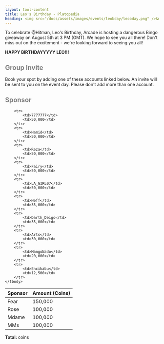```yaml
---
layout: tool-content
title: Leo's Birthday - Platopedia
heading: <img src="/docs/assets/images/events/leobday/leobday.png" />&nbsp;Leo's Birthday
---
```


<style>
h2                    { color:#828282 !important }
h4                    { color:#008080 !important;font-size:var(--unit-text-B) !important }
.syotimer-cell__value { border-color:#828282 !important }
.syotimer-cell__unit  { color:#828282 }
</style>

<div class="linebreak"></div>

<div class="content-image" data-url="/docs/assets/images/events/leobday/leobday.png" data-width="200px" data-label=""></div>

<div class="linebreak"></div>

To celebrate @Hitman, Leo's Birthday, Arcade is hosting a dangerous Bingo giveaway on August 5th at 3 PM (GMT). We hope to see you all there! Don't miss out on the excitement - we're looking forward to seeing you all!

<div class="linebreak"></div>

<div class="content-countdown text-center" data-datetime="2024-08-05T15:00:00+00:00"><b>HAPPY BIRTHDAYYYYY LEO!!!</b></div>

<div class="linebreak"></div>

## Group Invite

Book your spot by adding one of these accounts linked below. An invite will be sent to you on the event day. Please don't add more than one account.

<span class="content-link" data-url="https://plato.app/1x346e1xj7nnf" data-text="https://plato.app/1x346e1xj7nnf" data-copy="true"></span>

<span class="content-link" data-url="https://plato.app/2onslvfmyg6s2" data-text="https://plato.app/2onslvfmyg6s2" data-copy="true"></span>

<div class="linebreak"></div>

## Sponsor

<table id="sponsors" class="table table-bordered">
    <thead>
        <tr>
            <th class="w-50">Sponsor</th>
            <th class="w-50">Amount (Coins)</th>
        </tr>
    </thead>
    <tbody>
        <tr>
            <td>Fear</td>
            <td>150,000</td>
        </tr>
        <tr>
            <td>Rose</td>
            <td>100,000</td>
        </tr>
        <tr>
            <td>Mdame</td>
            <td>100,000</td>
        </tr>
        <tr>
            <td>MMs</td>
            <td>100,000</td>
        </tr>
        <tr>
            <td>7777777</td>
            <td>50,000</td>
        </tr>
        <tr>
            <td>Hamid</td>
            <td>50,000</td>
        </tr>
        <tr>
            <td>Reza</td>
            <td>50,000</td>
        </tr>
        <tr>
            <td>Fairy</td>
            <td>50,000</td>
        </tr>
        <tr>
            <td>LA_GIRL07</td>
            <td>50,000</td>
        </tr>
        <tr>
            <td>Neff</td>
            <td>35,000</td>
        </tr>
        <tr>
            <td>Darth_Deigo</td>
            <td>35,000</td>
        </tr>
        <tr>
            <td>Arts</td>
            <td>30,000</td>
        </tr>
        <tr>
            <td>MangoNado</td>
            <td>20,000</td>
        </tr>
        <tr>
            <td>Encikabu</td>
            <td>12,500</td>
        </tr>
    </tbody>
</table>

<div class="linebreak"></div>

<p class="text-center"><b>Total:</b> <span class="content-custom" data-code="$('#sponsors tbody tr td:nth-child(2)').total()"></span> coins</p>

<div class="linebreak"></div>
